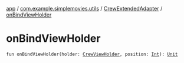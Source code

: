 [app](../../index.md) / [com.example.simplemovies.utils](../index.md) / [CrewExtendedAdapter](index.md) / [onBindViewHolder](./on-bind-view-holder.md)

# onBindViewHolder

`fun onBindViewHolder(holder: `[`CrewViewHolder`](-crew-view-holder/index.md)`, position: `[`Int`](https://kotlinlang.org/api/latest/jvm/stdlib/kotlin/-int/index.html)`): `[`Unit`](https://kotlinlang.org/api/latest/jvm/stdlib/kotlin/-unit/index.html)